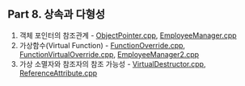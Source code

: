 ## Part 8. 상속과 다형성
1) 객체 포인터의 참조관계 - [ObjectPointer.cpp](https://github.com/je-s0n/cpp-playground/blob/main/cp8/ObjectPointer.cpp), [EmployeeManager.cpp](https://github.com/je-s0n/cpp-playground/blob/main/cp8/EmployeeManager.cpp)
2) 가상함수(Virtual Function) - [FunctionOverride.cpp](https://github.com/je-s0n/cpp-playground/blob/main/cp8/FunctionOverride.cpp), [FunctionVirtualOverride.cpp](https://github.com/je-s0n/cpp-playground/blob/main/cp8/FunctionVirtualOverride.cpp), [EmployeeManager2.cpp](https://github.com/je-s0n/cpp-playground/blob/main/cp8/EmployeeManager2.cpp)
3) 가상 소멸자와 참조자의 참조 가능성 - [VirtualDestructor.cpp](), [ReferenceAttribute.cpp]()

